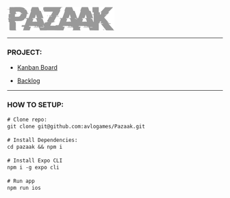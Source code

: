 <img src="https://github.com/avlogames/Pazaak/blob/master/src/ui/assets/images/pazaak-git.png" alt="pazaak logo" width="250"/>

---

### PROJECT:

* [Kanban Board](https://github.com/orgs/avlogames/projects/3?fullscreen=true)

* [Backlog](https://docs.google.com/spreadsheets/d/1ZgFOcgGq1j_-YYKMqCpUTZVLTEfaAiXwBpVhTdODvO4/edit?ts=602193c4#gid=0)

---

### HOW TO SETUP:
```
# Clone repo:
git clone git@github.com:avlogames/Pazaak.git

# Install Dependencies:
cd pazaak && npm i

# Install Expo CLI
npm i -g expo cli

# Run app
npm run ios
```
